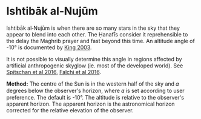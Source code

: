 # Ishtibāk al‑Nujūm
Ishtibāk al‑Nujūm is when there are so many stars in the sky that they appear to blend into each other. The Ḥanafīs consider it reprehensible to the delay the Maghrib prayer and fast beyond this time. An altitude angle of -10° is documented by [King 2003](https://brill.com/abstract/title/7640).

<note type="warning">It is not possible to visually determine this angle in regions affected by artificial anthropogenic skyglow (ie. most of the developed world). See [Spitschan et al 2016](http://www.nature.com/articles/srep26756), [Falchi et al 2016](https://advances.sciencemag.org/content/2/6/e1600377.full).</note>

**Method:** The centre of the Sun is in the western half of the sky and 𝛼 degrees below the observer's horizon, where 𝛼 is set according to user preference. The default is -10°. The altitude is relative to the observer's apparent horizon. The apparent horizon is the astronomical horizon corrected for the relative elevation of the observer.
